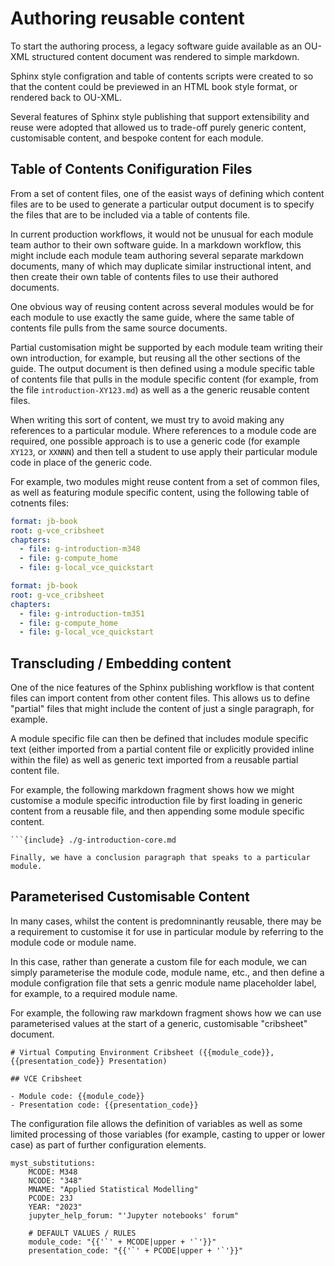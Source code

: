 # Authoring reusable content

To start the authoring process, a legacy software guide available as an OU-XML structured content document was rendered to simple markdown.

Sphinx style configration and table of contents scripts were created to so that the content could be previewed in an HTML book style format, or rendered back to OU-XML.

Several features of Sphinx style publishing that support extensibility and reuse were adopted that allowed us to trade-off purely generic content, customisable content, and bespoke content for each module.

## Table of Contents Conifiguration Files

From a set of content files, one of the easist ways of defining which content files are to be used to generate a particular output document is to specify the files that are to be included via a table of contents file.

In current production workflows, it would not be unusual for each module team author to their own software guide. In a markdown workflow, this might include each module team authoring several separate markdown documents, many of which may  duplicate similar instructional intent, and then create their own table of contents files to use their authored documents.

One obvious way of reusing content across several modules would be for each module to use exactly the same guide, where the same table of contents file pulls from the same source documents.

Partial customisation might be supported by each module team writing their own introduction, for example, but reusing all the other sections of the guide.  The output document is then defined using a module specific table of contents file that pulls in the module specific content (for example, from the file `introduction-XY123.md`) as well as a the generic reusable content files.

When writing this sort of content, we must try to avoid making any references to a particular module. Where references to a module code are required, one possible approach is to use a generic code (for example `XY123`, or `XXNNN`) and then tell a student to use apply their particular module code in place of the generic code.

For example, two modules might reuse content from a set of common files, as well as featuring module specific content, using the following table of cotnents files:

```yaml
format: jb-book
root: g-vce_cribsheet
chapters:
  - file: g-introduction-m348
  - file: g-compute_home
  - file: g-local_vce_quickstart
```

```yaml
format: jb-book
root: g-vce_cribsheet
chapters:
  - file: g-introduction-tm351
  - file: g-compute_home
  - file: g-local_vce_quickstart
```

## Transcluding / Embedding content

One of the nice features of the Sphinx publishing workflow is that content files can import content from other content files. This allows us to define "partial" files that might include the content of just a single paragraph, for example.

A module specific file can then be defined that includes module specific text (either imported from a partial content file or explicitly provided inline within the file) as well as generic text imported from a reusable partial content file.

For example, the following markdown fragment shows how we might customise a module specific introduction file by first loading in generic content from a reusable file, and then appending some module specific content.

````text
```{include} ./g-introduction-core.md

Finally, we have a conclusion paragraph that speaks to a particular module.
````

## Parameterised Customisable Content

In many cases, whilst the content is predomninantly reusable, there may be a requirement to customise it for use in particular module by referring to the module code or module name.

In this case, rather than generate a custom file for each module, we can simply parameterise the module code, module name, etc., and then define a module configration file that sets a genric module name placeholder label, for example, to a required module name.

For example, the following raw markdown fragment shows how we can use parameterised values at the start of a generic, customisable "cribsheet" document.

```text
# Virtual Computing Environment Cribsheet ({{module_code}}, {{presentation_code}} Presentation)

## VCE Cribsheet

- Module code: {{module_code}}
- Presentation code: {{presentation_code}}
```

The configuration file allows the definition of variables as well as some limited processing of those variables (for example, casting to upper or lower case) as part of further configuration elements.

```text
myst_substitutions:
    MCODE: M348
    NCODE: "348"
    MNAME: "Applied Statistical Modelling"
    PCODE: 23J
    YEAR: "2023"
    jupyter_help_forum: "'Jupyter notebooks' forum"

    # DEFAULT VALUES / RULES
    module_code: "{{'`' + MCODE|upper + '`'}}"
    presentation_code: "{{'`' + PCODE|upper + '`'}}"
```
